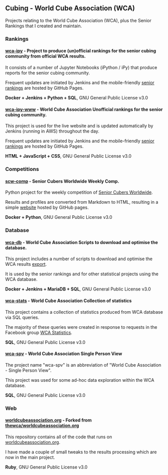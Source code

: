 ## Cubing - World Cube Association (WCA)

Projects relating to the World Cube Association (WCA), plus the Senior Rankings that I created and maintain.



### Rankings

#### [wca-ipy](https://github.com/Logiqx/wca-ipy) - Project to produce (un)official rankings for the senior cubing community from official WCA results.

It consists of a number of Jupyter Notebooks (iPython / iPy) that produce reports for the senior cubing community.

Frequent updates are initiated by Jenkins and the mobile-friendly [senior rankings](https://logiqx.github.io/wca-ipy-www/Senior_Rankings.html) are hosted by GitHub Pages.

**Docker + Jenkins + Python + SQL**, GNU General Public License v3.0



#### [wca-ipy-www](https://github.com/Logiqx/wca-ipy-www) - World Cube Association  Unofficial rankings for the senior cubing community.

This project is used for the live website and is updated automatically by Jenkins (running in AWS) throughout the day.

Frequent updates are initiated by Jenkins and the mobile-friendly [senior rankings](https://logiqx.github.io/wca-ipy-www/Senior_Rankings.html) are hosted by GitHub Pages.

**HTML + JavaScript + CSS**, GNU General Public License v3.0



### Competitions

#### [scw-comp](https://github.com/Logiqx/scw-comp) - Senior Cubers Worldwide  Weekly Comp.

Python project for the weekly competition of [Senior Cubers Worldwide](https://www.facebook.com/groups/1604105099735401).

Results and profiles are converted from Markdown to HTML, resulting in a simple [website](https://logiqx.github.io/scw-comp/) hosted by GitHub pages.

**Docker + Python**, GNU General Public License v3.0



### Database

#### [wca-db](https://github.com/Logiqx/wca-db) - World Cube Association  Scripts to download and optimise the database.

This project includes a number of scripts to download and optimise the WCA results [export](https://www.worldcubeassociation.org/results/misc/export.html).

It is used by the senior rankings and for other statistical projects using the WCA database.

**Docker + Jenkins + MariaDB + SQL**, GNU General Public License v3.0



#### [wca-stats](https://github.com/Logiqx/wca-stats) - World Cube Association  Collection of statistics

This project contains a collection of statistics produced from WCA database via SQL queries.

The majority of these queries were created in response to requests in the Facebook group [WCA Statistics](https://www.facebook.com/groups/439995439706174).

**SQL**, GNU General Public License v3.0



#### [wca-spv](https://github.com/Logiqx/wca-spv) - World Cube Association  Single Person View

The project name "wca-spv" is an abbreviation of "World Cube Association - Single Person View".

This project was used for some ad-hoc data exploration within the WCA database.

**SQL**, GNU General Public License v3.0



### Web

#### [worldcubeassociation.org](https://github.com/Logiqx/worldcubeassociation.org) - Forked from [thewca/worldcubeassociation.org](https://github.com/thewca/worldcubeassociation.org)

This repository contains all of the code that runs on [worldcubeassociation.org](https://www.worldcubeassociation.org/).

I have made a couple of small tweaks to the results processing which are now in the main project.

**Ruby**, GNU General Public License v3.0


